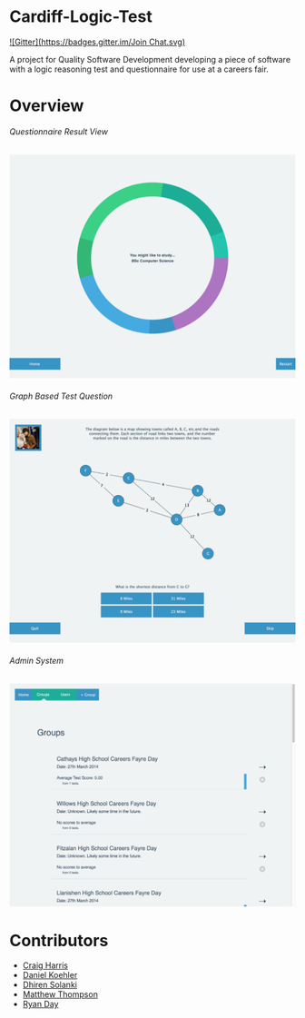 Cardiff-Logic-Test
==================
[![Gitter](https://badges.gitter.im/Join Chat.svg)](https://gitter.im/DanielKoehler/Cardiff-Logic-Test?utm_source=badge&utm_medium=badge&utm_campaign=pr-badge&utm_content=badge)

A project for Quality Software Development developing a piece of software with a logic reasoning test and questionnaire for use at a careers fair.

Overview
========

###### Questionnaire Result View
![alt tag](https://raw.githubusercontent.com/DanielKoehler/Cardiff-Logic-Test/Readme-Resources/Readme-Resources/questionnaire-results.png)

###### Graph Based Test Question
![alt tag](https://raw.githubusercontent.com/DanielKoehler/Cardiff-Logic-Test/Readme-Resources/Readme-Resources/test-graph-question.png)

###### Admin System
![alt tag](https://raw.githubusercontent.com/DanielKoehler/Cardiff-Logic-Test/Readme-Resources/Readme-Resources/admin-system.png)

Contributors
============

 * [Craig Harris](https://github.com/Softmints)
 * [Daniel Koehler](http://github.com/DanielKoehler)
 * [Dhiren Solanki](https://github.com/dhirensolanki)
 * [Matthew Thompson](https://github.com/Mthompson251)
 * [Ryan Day](http://github.com/RyanMDay)
